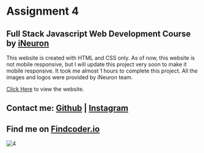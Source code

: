 # Assignment 4

## Full Stack Javascript Web Development Course by [iNeuron](https://ineuron.ai/)

This website is created with HTML and CSS only. As of now, this website is not mobile responsive, but I will update this project very soon to make it mobile responsive. It took me almost 1 hours to complete this project. All the images and logos were provided by iNeuron team.

[Click Here](https://digitalmarketing-ineuronproject4.netlify.app) to view the website.


## Contact me:  [Github](https://github.com/yuvanbharathin) |  [Instagram](https://www.instagram.com/_yuvan.__/)
## Find me on [Findcoder.io](https://www.findcoder.io/u/yuvanbharathi)


![4](https://user-images.githubusercontent.com/109664373/215484697-6a3394e5-4878-4667-9d96-35a2c7f69d81.png)

